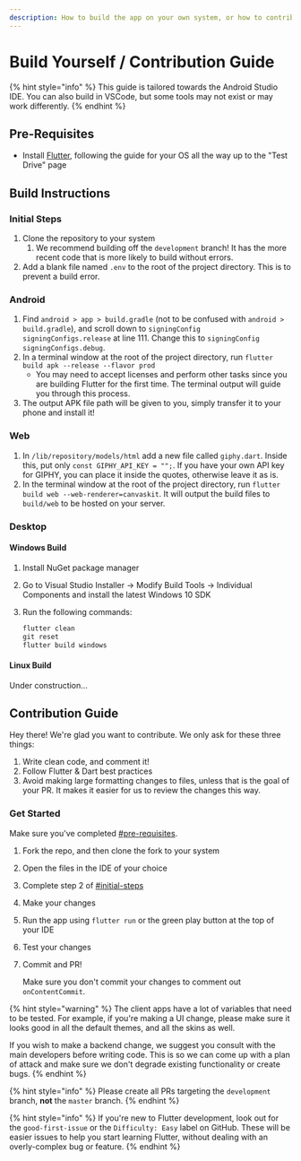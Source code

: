 ```yaml
---
description: How to build the app on your own system, or how to contribute to the project
---
```


# Build Yourself / Contribution Guide

{% hint style="info" %}
This guide is tailored towards the Android Studio IDE. You can also build in VSCode, but some tools may not exist or may work differently.
{% endhint %}

## Pre-Requisites

* Install [Flutter](https://docs.flutter.dev/get-started/install), following the guide for your OS all the way up to the "Test Drive" page

## Build Instructions

### Initial Steps

1. Clone the repository to your system
   1. We recommend building off the `development` branch! It has the more recent code that is more likely to build without errors.
2. Add a blank file named `.env` to the root of the project directory. This is to prevent a build error.

### Android

1. Find `android > app > build.gradle` (not to be confused with `android > build.gradle`), and scroll down to `signingConfig signingConfigs.release` at line 111. Change this to `signingConfig signingConfigs.debug`.
2. In a terminal window at the root of the project directory, run `flutter build apk --release --flavor prod`
   * You may need to accept licenses and perform other tasks since you are building Flutter for the first time. The terminal output will guide you through this process.
3. The output APK file path will be given to you, simply transfer it to your phone and install it!

### Web

1. In `/lib/repository/models/html` add a new file called `giphy.dart`. Inside this, put only `const GIPHY_API_KEY = "";`. If you have your own API key for GIPHY, you can place it inside the quotes, otherwise leave it as is.
2. In the terminal window at the root of the project directory, run `flutter build web --web-renderer=canvaskit`. It will output the build files to `build/web` to be hosted on your server.

### Desktop

#### Windows Build

1. Install NuGet package manager
2. Go to Visual Studio Installer -> Modify Build Tools -> Individual Components and install the latest Windows 10 SDK
3.  Run the following commands:

    ```cmd
    flutter clean
    git reset
    flutter build windows
    ```

#### Linux Build

Under construction...

## Contribution Guide

Hey there! We're glad you want to contribute. We only ask for these three things:

1. Write clean code, and comment it!
2. Follow Flutter & Dart best practices
3. Avoid making large formatting changes to files, unless that is the goal of your PR. It makes it easier for us to review the changes this way.

### Get Started

Make sure you've completed [#pre-requisites](build-yourself-contribution-guide.md#pre-requisites "mention").

1. Fork the repo, and then clone the fork to your system
2. Open the files in the IDE of your choice
3. Complete step 2 of [#initial-steps](build-yourself-contribution-guide.md#initial-steps "mention")
4. Make your changes
5. Run the app using `flutter run` or the green play button at the top of your IDE
6. Test your changes
7.  Commit and PR!

    Make sure you don't commit your changes to comment out `onContentCommit`.

{% hint style="warning" %}
The client apps have a lot of variables that need to be tested. For example, if you're making a UI change, please make sure it looks good in all the default themes, and all the skins as well.

If you wish to make a backend change, we suggest you consult with the main developers before writing code. This is so we can come up with a plan of attack and make sure we don't degrade existing functionality or create bugs.
{% endhint %}

{% hint style="info" %}
Please create all PRs targeting the `development` branch, **not** the `master` branch.
{% endhint %}

{% hint style="info" %}
If you're new to Flutter development, look out for the `good-first-issue` or the `Difficulty: Easy` label on GitHub. These will be easier issues to help you start learning Flutter, without dealing with an overly-complex bug or feature.
{% endhint %}
